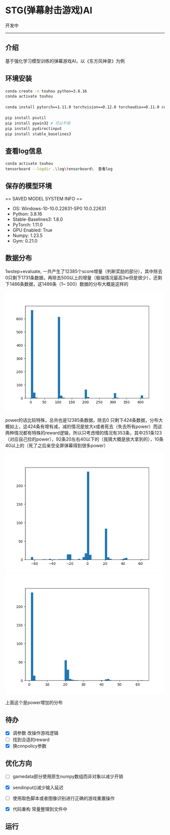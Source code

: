 # STG(弹幕射击游戏)AI

开发中

---

## 介绍

基于强化学习模型训练的弹幕游戏AI，以《东方风神录》为例

## 环境安装

```bash
conda create -n touhou python=3.8.16
conda activate touhou

conda install pytorch==1.11.0 torchvision==0.12.0 torchaudio==0.11.0 cudatoolkit=11.3

pip install psutil
pip install pywin32 # 可以不用
pip install pydirectinput 
pip install stable_baselines3
```

## 查看log信息

```bash
conda activate touhou
tensorboard --logdir .\log\tensorboard\  查看log
```

## 保存的模型环境

== SAVED MODEL SYSTEM INFO ==

- OS: Windows-10-10.0.22631-SP0 10.0.22631
- Python: 3.8.16
- Stable-Baselines3: 1.8.0
- PyTorch: 1.11.0
- GPU Enabled: True
- Numpy: 1.23.5
- Gym: 0.21.0

## 数据分布

1wstep+evaluate,
一共产生了12385个score增量（判断奖励的部分），其中除去0只剩下1731条数据，再除去500以上的增量（极端情况最高3w但是很少），还剩下1486条数据，这1486条（1~
500）数据的分布大概是这样的

![img.png](img.png)

power的话比较特殊，总共也是12385条数据，除去0
只剩下424条数据，分布大概如上，这424条有增有减，减的情况是放大x或者死去（失去所有power）而这两种情况都有特殊的reward逻辑，所以只考虑增的情况有353条，其中251条123（对应自己捡的power），92条20左右40以下的（我猜大概是放大拿到的），10条40以上的（死了之后亲空全屏弹幕得到很多power）

![img_1.png](img_1.png)
![img_2.png](img_2.png)

上面这个是power增加的分布


## 待办

- [x] 调参数 改操作游戏逻辑
- [ ] 找到合适的reward
- [x] 换cnnpolicy参数

## 优化方向

- [ ] gamedata部分使用原生numpy数组而非对象以减少开销
- [x] sendinput()减少输入延迟
- [ ] 使用取色脚本或者图像识别进行正确的游戏重置操作
- [x] 代码重构 常量整理到文件中



## 运行

